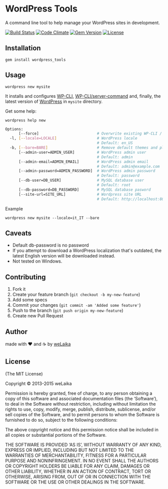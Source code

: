 # WordPress Tools

A command line tool to help manage your WordPress sites in development.

[![Build Status](https://semaphoreci.com/api/v1/welaika/wordpress_tools/branches/master/badge.svg)](https://semaphoreci.com/welaika/wordpress_tools)
[![Code Climate](https://codeclimate.com/github/welaika/wordpress_tools/badges/gpa.svg)](https://codeclimate.com/github/welaika/wordpress_tools)
[![Gem Version](http://img.shields.io/gem/v/wordpress_tools.svg)](https://rubygems.org/gems/wordpress_tools)
[![License](http://img.shields.io/:license-mit-blue.svg)](http://www.mit-license.org)

## Installation

    gem install wordpress_tools

## Usage

    wordpress new mysite

It installs and configures [WP-CLI](http://wp-cli.org/), [WP-CLI/server-command](https://github.com/wp-cli/server-command) and, finally, the latest version of [WordPress](http://wordpress.org) in `mysite` directory.

Get some help:

    wordpress help new

```bash
Options:
      [--force]                          # Overwrite existing WP-CLI / WP-CLI Server installation
  -l, [--locale=LOCALE]                  # WordPress locale
                                         # Default: en_US
  -b, [--bare=BARE]                      # Remove default themes and plugins
      [--admin-user=ADMIN_USER]          # WordPress admin user
                                         # Default: admin
      [--admin-email=ADMIN_EMAIL]        # WordPress admin email
                                         # Default: admin@example.com
      [--admin-password=ADMIN_PASSWORD]  # WordPress admin password
                                         # Default: password
      [--db-user=DB_USER]                # MySQL database user
                                         # Default: root
      [--db-password=DB_PASSWORD]        # MySQL database pasword
      [--site-url=SITE_URL]              # Wordpress site URL
                                         # Default: http://localhost:8080
```

Example

    wordpress new mysite --locale=it_IT --bare

## Caveats

- Default db-password is no password
- If you attempt to download a WordPress localization that's outdated, the latest English version will be downloaded instead.
- Not tested on Windows.

## Contributing

1. Fork it
2. Create your feature branch (`git checkout -b my-new-feature`)
3. Add some specs
4. Commit your changes (`git commit -am 'Added some feature'`)
5. Push to the branch (`git push origin my-new-feature`)
6. Create new Pull Request

## Author

made with ❤️ and ☕️ by [weLaika](http://dev.welaika.com)

## License

(The MIT License)

Copyright © 2013-2015 weLaika

Permission is hereby granted, free of charge, to any person obtaining a copy of this software and associated documentation files (the ‘Software’), to deal in the Software without restriction, including without limitation the rights to use, copy, modify, merge, publish, distribute, sublicense, and/or sell copies of the Software, and to permit persons to whom the Software is furnished to do so, subject to the following conditions:

The above copyright notice and this permission notice shall be included in all copies or substantial portions of the Software.

THE SOFTWARE IS PROVIDED ‘AS IS’, WITHOUT WARRANTY OF ANY KIND, EXPRESS OR IMPLIED, INCLUDING BUT NOT LIMITED TO THE WARRANTIES OF MERCHANTABILITY, FITNESS FOR A PARTICULAR PURPOSE AND NONINFRINGEMENT. IN NO EVENT SHALL THE AUTHORS OR COPYRIGHT HOLDERS BE LIABLE FOR ANY CLAIM, DAMAGES OR OTHER LIABILITY, WHETHER IN AN ACTION OF CONTRACT, TORT OR OTHERWISE, ARISING FROM, OUT OF OR IN CONNECTION WITH THE SOFTWARE OR THE USE OR OTHER DEALINGS IN THE SOFTWARE.
